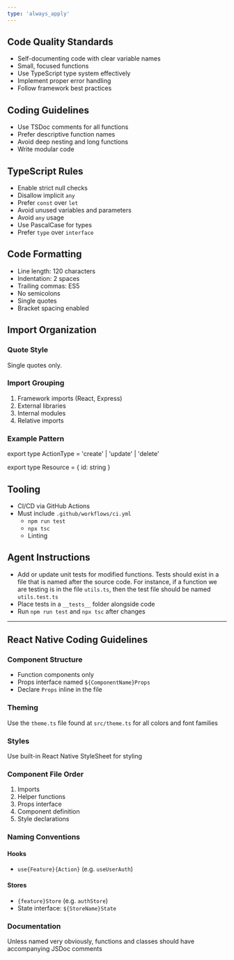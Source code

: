 ```yaml
---
type: 'always_apply'
---
```


## Code Quality Standards

- Self-documenting code with clear variable names
- Small, focused functions
- Use TypeScript type system effectively
- Implement proper error handling
- Follow framework best practices

## Coding Guidelines

- Use TSDoc comments for all functions
- Prefer descriptive function names
- Avoid deep nesting and long functions
- Write modular code

## TypeScript Rules

- Enable strict null checks
- Disallow implicit `any`
- Prefer `const` over `let`
- Avoid unused variables and parameters
- Avoid `any` usage
- Use PascalCase for types
- Prefer `type` over `interface`

## Code Formatting

- Line length: 120 characters
- Indentation: 2 spaces
- Trailing commas: ES5
- No semicolons
- Single quotes
- Bracket spacing enabled

## Import Organization

### Quote Style

Single quotes only.

### Import Grouping

1. Framework imports (React, Express)
2. External libraries
3. Internal modules
4. Relative imports

### Example Pattern

export type ActionType = 'create' | 'update' | 'delete'

export type Resource = {
id: string
}

## Tooling

- CI/CD via GitHub Actions
- Must include `.github/workflows/ci.yml`
  - `npm run test`
  - `npx tsc`
  - Linting

## Agent Instructions

- Add or update unit tests for modified functions. Tests should exist in a file
  that is named after the source code. For instance, if a function we are
  testing is in the file `utils.ts`, then the test file should be named
  `utils.test.ts`
- Place tests in a `__tests__` folder alongside code
- Run `npm run test` and `npx tsc` after changes

---

## React Native Coding Guidelines

### Component Structure

- Function components only
- Props interface named `${ComponentName}Props`
- Declare `Props` inline in the file

### Theming

Use the `theme.ts` file found at `src/theme.ts` for all colors and font families

### Styles

Use built-in React Native StyleSheet for styling

### Component File Order

1. Imports
2. Helper functions
3. Props interface
4. Component definition
5. Style declarations

### Naming Conventions

#### Hooks

- `use{Feature}{Action}` (e.g. `useUserAuth`)

#### Stores

- `{feature}Store` (e.g. `authStore`)
- State interface: `${StoreName}State`

### Documentation

Unless named very obviously, functions and classes should have accompanying JSDoc comments
